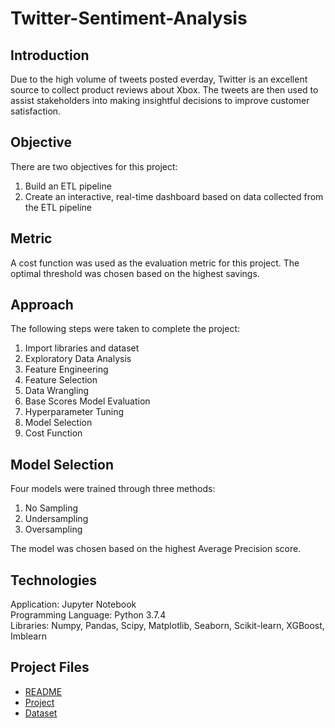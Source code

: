 # Twitter-Sentiment-Analysis

## Introduction
Due to the high volume of tweets posted everday, Twitter is an excellent source to collect product reviews about Xbox. The tweets are then used to assist stakeholders into making insightful decisions to improve customer satisfaction.

## Objective
There are two objectives for this project:
1. Build an ETL pipeline
2. Create an interactive, real-time dashboard based on data collected from the ETL pipeline

## Metric 
A cost function was used as the evaluation metric for this project. The optimal threshold was chosen based on the highest savings.

## Approach
The following steps were taken to complete the project:
1. Import libraries and dataset
3. Exploratory Data Analysis
4. Feature Engineering
5. Feature Selection
6. Data Wrangling
7. Base Scores Model Evaluation
8. Hyperparameter Tuning
9. Model Selection
10. Cost Function

## Model Selection
Four models were trained through three methods:
1. No Sampling
2. Undersampling
3. Oversampling

The model was chosen based on the highest Average Precision score.

## Technologies
Application: Jupyter Notebook<br>
Programming Language: Python 3.7.4<br>
Libraries: Numpy, Pandas, Scipy, Matplotlib, Seaborn, Scikit-learn, XGBoost, Imblearn<br>

## Project Files
* [README](https://github.com/Ericjung008/Device-Failure/blob/master/README.md)
* [Project](https://github.com/Ericjung008/Device-Failure/blob/master/Device%20Failure%20Prediction.ipynb)
* [Dataset](https://github.com/Ericjung008/Device-Failure/blob/master/failures.csv)
